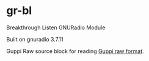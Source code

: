 # gr-bl
Breakthrough Listen GNURadio Module

Built on gnuradio 3.7.11

Guppi Raw source block for reading [Guppi raw format](https://github.com/UCBerkeleySETI/breakthrough/blob/master/doc/RAW-File-Format.md). 
